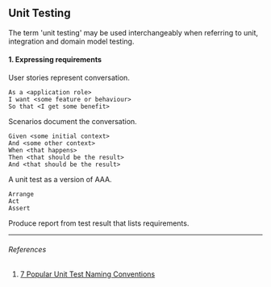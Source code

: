 ## Unit Testing

The term 'unit testing' may be used interchangeably when referring to unit, integration and domain model testing.

#### 1. Expressing requirements

User stories represent conversation.

    As a <application role>
    I want <some feature or behaviour>
    So that <I get some benefit>

Scenarios document the conversation.

    Given <some initial context>
    And <some other context>
    When <that happens>
    Then <that should be the result>
    And <that should be the result>

A unit test as a version of AAA.

    Arrange
    Act
    Assert

Produce report from test result that lists requirements.

___

###### References

 1. [7 Popular Unit Test Naming Conventions](https://dzone.com/articles/7-popular-unit-test-naming)
